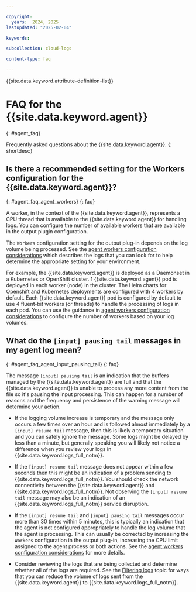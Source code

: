 ```yaml
---

copyright:
  years:  2024, 2025
lastupdated: "2025-02-04"

keywords:

subcollection: cloud-logs

content-type: faq

---
```


{{site.data.keyword.attribute-definition-list}}

# FAQ for the {{site.data.keyword.agent}}
{: #agent_faq}

Frequently asked questions about the {{site.data.keyword.agent}}.
{: shortdesc}

## Is there a recommended setting for the Workers configuration for the {{site.data.keyword.agent}}?
{: #agent_faq_agent_workers}
{: faq}

A worker, in the context of the {{site.data.keyword.agent}}, represents a CPU thread that is available to the {{site.data.keyword.agent}} for handling logs.
You can configure the number of available workers that are available in the output plugin configuration.

The `Workers` configuration setting for the output plug-in depends on the log volume being processed.  See the [agent workers configuration considerations](/docs/cloud-logs?topic=cloud-logs-agent-plugin-parameters#agent-worker-configuration-considerations) which describes the logs that you can look for to help determine the appropriate setting for your environment.

For example, the {{site.data.keyword.agent}} is deployed as a Daemonset in a Kubernetes or OpenShift cluster. 1 {{site.data.keyword.agent}} pod is deployed in each worker (node) in the cluster.  The Helm charts for Openshift and Kubernetes deployments are configured with 4 workers by default. Each {{site.data.keyword.agent}} pod is configured by default to use 4 fluent-bit workers (or threads) to handle the processing of logs in each pod. You can use the guidance in [agent workers configuration considerations](/docs/cloud-logs?topic=cloud-logs-agent-plugin-parameters#agent-worker-configuration-considerations) to configure the number of workers based on your log volumes.



## What do the `[input] pausing tail` messages in my agent log mean?
{: #agent_faq_agent_input_pausing_tail}
{: faq}

The message `[input] pausing tail` is an indication that the buffers managed by the {{site.data.keyword.agent}} are full and that the {{site.data.keyword.agent}} is unable to process any more content from the file so it's pausing the input processing.  This can happen for a number of reasons and the frequency and persistence of the warning message will determine your action.

- If the logging volume increase is temporary and the message only occurs a few times over an hour and is followed almost immediately by a `[input] resume tail` message, then this is likely a temporary situation and you can safely ignore the message.  Some logs might be delayed by less than a minute, but generally speaking you will likely not notice a difference when you review your logs in {{site.data.keyword.logs_full_notm}}.

- If the `[input] resume tail` message does not appear within a few seconds then this might be an indication of a problem sending to {{site.data.keyword.logs_full_notm}}.  You should check the network connectivity between the {{site.data.keyword.agent}} and {{site.data.keyword.logs_full_notm}}.  Not observing the `[input] resume tail` message may also be an indication of an {{site.data.keyword.logs_full_notm}} service disruption.

- If the `[input] resume tail` and `[input] pausing tail` messages occur more than 30 times within 5 minutes, this is typically an indication that the agent is not configured appropriately to handle the log volume that the agent is processing.  This can usually be corrected by increasing the `Workers` configuration in the output plug-in, increasing the CPU limit assigned to the agent process or both actions.  See the [agent workers configuration considerations](/docs/cloud-logs?topic=cloud-logs-agent-plugin-parameters#agent-worker-configuration-considerations) for more details.

- Consider reviewing the logs that are being collected and determine whether all of the logs are required.  See the [Filtering logs](/docs/cloud-logs?topic=cloud-logs-configure-include-exclude) topic for ways that you can reduce the volume of logs sent from the {{site.data.keyword.agent}} to {{site.data.keyword.logs_full_notm}}.
